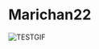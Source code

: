# Marichan22

![TESTGIF](https://user-images.githubusercontent.com/54354834/63424475-77053f00-c449-11e9-82b1-2b0c843522cc.gif)
